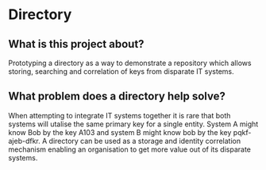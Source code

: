 # Directory
## What is this project about?
Prototyping a directory as a way to demonstrate a repository which allows storing, searching and correlation of keys from disparate IT systems.

## What problem does a directory help solve?
When attempting to integrate IT systems together it is rare that both systems will utalise the same primary key for a single entity. System A might know Bob by the key A103 and system B might know bob by the key pqkf-ajeb-dfkr. A directory can be used as a storage and identity correlation mechanism enabling an organisation to get more value out of its disparate systems.
